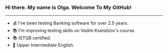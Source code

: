 ### Hi there. My name is Olga. Welcome To My GitHub! 

******

- 💰 I’ve been testing Banking software for over 2.5 years.
- 📚 I’m improving testing skills on Vadim Ksendzov's course.
- 📚 ISTQB certified.
- 📗 Upper Intermediate English.

